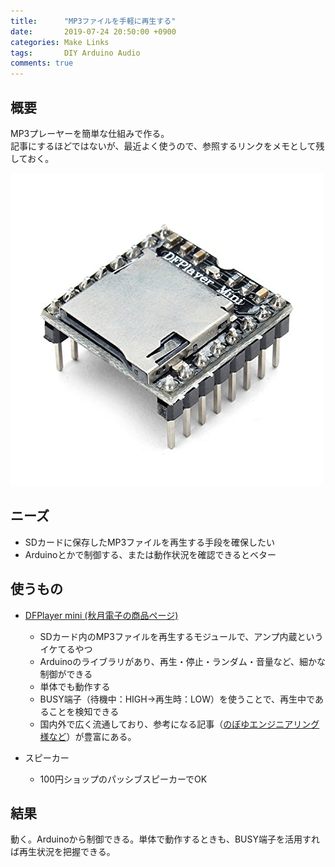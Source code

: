 ```yaml
---
title:      "MP3ファイルを手軽に再生する"
date:       2019-07-24 20:50:00 +0900
categories: Make Links
tags:       DIY Arduino Audio
comments: true
---
```


## 概要
MP3プレーヤーを簡単な仕組みで作る。  
記事にするほどではないが、最近よく使うので、参照するリンクをメモとして残しておく。

![](/assets/2019-07-24/DFPlayerMini.jpg)

## ニーズ
* SDカードに保存したMP3ファイルを再生する手段を確保したい
* Arduinoとかで制御する、または動作状況を確認できるとベター

## 使うもの
* [DFPlayer mini (秋月電子の商品ページ)](http://akizukidenshi.com/catalog/g/gM-12544/)
  * SDカード内のMP3ファイルを再生するモジュールで、アンプ内蔵というイケてるやつ
  * Arduinoのライブラリがあり、再生・停止・ランダム・音量など、細かな制御ができる
  * 単体でも動作する
  * BUSY端子（待機中：HIGH→再生時：LOW）を使うことで、再生中であることを検知できる
  * 国内外で広く流通しており、参考になる記事（[のぼゆエンジニアリング様など](https://www.noboyu.com/entry/2016/10/30/213604)）が豊富にある。

* スピーカー
  * 100円ショップのパッシブスピーカーでOK

##  結果
動く。Arduinoから制御できる。単体で動作するときも、BUSY端子を活用すれば再生状況を把握できる。
